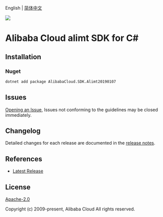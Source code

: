 English | [简体中文](README-CN.md)

![](https://aliyunsdk-pages.alicdn.com/icons/AlibabaCloud.svg)

# Alibaba Cloud alimt SDK for C#

## Installation

### Nuget

```bash
dotnet add package AlibabaCloud.SDK.Alimt20190107
```

## Issues

[Opening an Issue](https://github.com/aliyun/alibabacloud-csharp-sdk/issues/new), Issues not conforming to the guidelines may be closed immediately.

## Changelog

Detailed changes for each release are documented in the [release notes](./ChangeLog.md).

## References

* [Latest Release](https://github.com/aliyun/alibabacloud-csharp-sdk/)

## License

[Apache-2.0](http://www.apache.org/licenses/LICENSE-2.0)

Copyright (c) 2009-present, Alibaba Cloud All rights reserved.
